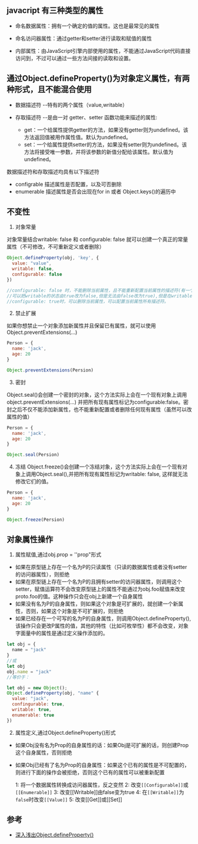 ## javacript 有三种类型的属性

- 命名数据属性：拥有一个确定的值的属性。这也是最常见的属性

- 命名访问器属性：通过getter和setter进行读取和赋值的属性

- 内部属性：由JavaScript引擎内部使用的属性，不能通过JavaScript代码直接访问到，不过可以通过一些方法间接的读取和设置。

## 通过Object.defineProperty()为对象定义属性，有两种形式，且不能混合使用

- 数据描述符 --特有的两个属性（value,writable）

- 存取描述符 --是由一对 getter、setter 函数功能来描述的属性:
  - get：一个给属性提供getter的方法，如果没有getter则为undefined。该方法返回值被用作属性值。默认为undefined。
  - set：一个给属性提供setter的方法，如果没有setter则为undefined。该方法将接受唯一参数，并将该参数的新值分配给该属性。默认值为undefined。

数据描述符和存取描述均具有以下描述符

- configrable 描述属性是否配置，以及可否删除
- enumerable 描述属性是否会出现在for in 或者 Object.keys()的遍历中

## 不变性

1. 对象常量

对象常量结合writable: false 和 configurable: false 就可以创建一个真正的常量属性（不可修改，不可重新定义或者删除）
```js
Object.defineProperty(obj, 'key', {
  value: "value",
  writable: false,
  configurable: false 
})

//configurable: false 时，不能删除当前属性，且不能重新配置当前属性的描述符(有一个小小的意外：
//可以把writable的状态由true改为false,但是无法由false改为true),但是在writable: true的情况下，可以改变value的值
//configurable: true时，可以删除当前属性，可以配置当前属性所有描述符。
```
2. 禁止扩展

如果你想禁止一个对象添加新属性并且保留已有属性，就可以使用Object.preventExtensions(...)
```js
Person = {
  name: 'jack',
  age: 20
}

Object.preventExtensions(Persion)
```

3. 密封

Object.seal()会创建一个密封的对象，这个方法实际上会在一个现有对象上调用object.preventExtensions(...)
并把所有现有属性标记为configurable:false。密封之后不仅不能添加新属性，也不能重新配置或者删除任何现有属性（虽然可以改属性的值）
```js
Person = {
  name: 'jack',
  age: 20
}

Object.seal(Persion)
```

4. 冻结
Object.freeze()会创建一个冻结对象，这个方法实际上会在一个现有对象上调用Object.seal(),并把所有现有属性标记为writable: false,
这样就无法修改它们的值。
```js
Person = {
  name: 'jack',
  age: 20
}

Object.freeze(Persion)
```

## 对象属性操作

1. 属性赋值,通过obj.prop = ''prop"形式
- 如果在原型链上存在一个名为P的只读属性（只读的数据属性或者没有setter的访问器属性），则拒绝
- 如果在原型链上存在一个名为P的且拥有setter的访问器属性，则调用这个setter，赋值运算符不会改变原型链上的属性不能通过为obj.foo赋值来改变proto.foo的值。这种操作只会在obj上新建一个自身属性
- 如果没有名为P的自身属性，则如果这个对象是可扩展的，就创建一个新属性，否则，如果这个对象是不可扩展的，则拒绝
- 如果已经存在一个可写的名为P的自身属性，则调用Object.defineProperty(),该操作只会更改P属性的值，其他的特性（比如可枚举性）都不会改变，对象字面量中的属性是通过定义操作添加的。
```js
let obj = {
  name = "jack"
}
//或
let obj
obj.name = "jack"
//等价于：

let obj = new Object();
Object.defineProperty(obj, "name" {
  value: "jack",
  confingurable: true,
  writable: true,
  enumerable: true
})
```
2. 属性定义,通过Object.defineProperty()形式
- 如果Obj没有名为Prop的自身属性的话：如果Obj是可扩展的话，则创建Prop这个自身属性，否则拒绝
- 如果Obj已经有了名为Prop的自身属性：如果这个已有的属性是不可配置的，则进行下面的操作会被拒绝，否则这个已有的属性可以被重新配置

    1: 将一个数据属性转换成访问器属性，反之变然
    2: 改变`[[Configurable]]`或`[[Enumerable]]`
    3: 改变[[Writable]]由false变为true
    4: 在`[[Writable]]`为`false`时改变`[[Value]]`
    5: 改变[[Get]]或[[Set]]

## 参考

- [深入浅出Object.defineProperty()](https://www.jianshu.com/p/8fe1382ba135)
